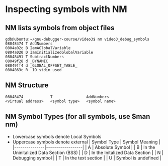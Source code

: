 # Inspecting symbols with NM

## NM lists symbols from object files
```
gdb@ubuntu:~/gnu-debugger-course/video3$ nm video3_debug_symbols 
08048474 T AddNumbers
0804a02c B IamAGlobalVariable
0804a020 D IamInitializedGlobalVariable
08048491 T SubtractNumbers
08049f28 d _DYNAMIC
08049ff4 d _GLOBAL_OFFSET_TABLE_
0804863c R _IO_stdin_used
```

## NM Structure
```
08048474            T               AddNumbers
<virtual address>   <symbol type>   <symbol name>
```

## NM Symbol Types (for all symbols, use $man nm)
* Lowercase symbols denote Local Symbols
* Uppercase symbols denote external
|  Symbol Type  |  Symbol Meaning  |
|---------------|------------------|
|       A       | Absolute Symbol  |
|       B       | In the Uninitalized Data Section (BSS) |
|       D       | In the Initalized Data Section |
|       N       | Debugging symbol |
|       T       | In the text section |
|       U       | Symbol is undefined |